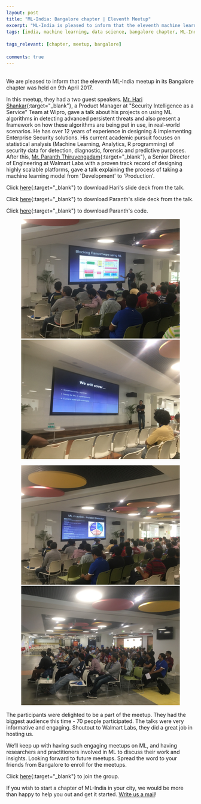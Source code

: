 ```yaml
---
layout: post
title: "ML-India: Bangalore chapter | Eleventh Meetup"
excerpt: "ML-India is pleased to inform that the eleventh machine learning meetup in its Bangalore chapter was held on 9th April 2017. The meetup revolved around discussion about Cyber Security & Productionizing ML Models"
tags: [india, machine learning, data science, bangalore chapter, ML-India, meetup]

tags_relevant: [chapter, meetup, bangalore]

comments: true
---
```

<br>
We are pleased to inform that the eleventh ML-India meetup in its Bangalore chapter was held on 9th April 2017.

In this meetup, they had a two guest speakers. [Mr. Hari Shankar](https://www.linkedin.com/in/hari-shankar-86860547/){:target="_blank"}, a Product Manager at "Security Intelligence as a Service" Team at Wipro, gave a talk about his projects on using ML algorithms in detecting advanced persistent threats and also present a framework on how these algorithms are being put in use, in real-world scenarios. He has over 12 years of experience in designing & implementing Enterprise Security solutions.  His current academic pursuit focuses on statistical analysis (Machine Learning, Analytics, R programming) of security data for detection, diagnostic, forensic and predictive purposes. After this, [Mr. Paranth Thiruvengadam](https://www.linkedin.com/in/paranth-thiruvengadam-2567719/){:target="_blank"}, a Senior Director of Engineering at Walmart Labs with a proven track record of designing highly scalable platforms, gave a talk explaining the process of taking a machine learning model from 'Development' to 'Production'.

Click [here](https://github.com/ML-India/ML-India-Bangalore-Chapter/blob/master/Presentations/11th%20meetup%20useofmlincybersecurityharisk4-170504082346.pdf){:target="_blank"} to download Hari's slide deck from the talk.

Click [here](https://github.com/ML-India/ML-India-Bangalore-Chapter/blob/master/Presentations/11th%20meetup%20productionizingmlmodels-170504082330.pptx){:target="_blank"} to download Paranth's slide deck from the talk.

Click [here](https://github.com/karthik1289/ProductionisingML){:target="_blank"} to download Paranth's code.

<figure class="half">
    <a href="/images/thumb_IMG_9143_1024.jpg"><img src="/images/thumb_IMG_9143_1024.jpg"></a>
    <a href="/images/thumb_IMG_9134_1024.jpg"><img src="/images/thumb_IMG_9134_1024.jpg"></a>
    <figcaption></figcaption>
</figure>
<figure class="half">
    <a href="/images/thumb_IMG_9138_1024.jpg"><img src="/images/thumb_IMG_9138_1024.jpg"></a>
    <a href="/images/thumb_IMG_9141_1024.jpg"><img src="/images/thumb_IMG_9141_1024.jpg"></a>
    <figcaption></figcaption>
</figure>

The participants were delighted to be a part of the meetup. They had the biggest audience this time - 70 people participated. The talks were very informative and engaging. Shoutout to Walmart Labs, they did a great job in hosting us. 

We’ll keep up with having such engaging meetups on ML, and having researchers and practitioners involved in ML to discuss their work and insights. Looking forward to future meetups. Spread the word to your friends from Bangalore to enroll for the meetups.


Click [here](http://www.meetup.com/Machine-Learning-India-Bangalore/){:target="_blank"} to join the group.

If you wish to start a chapter of ML-India in your city, we would be more than happy to help you out and get it started. <a href="mailto:varun@aspiringminds.com" target="_top">Write us a mail</a>!

